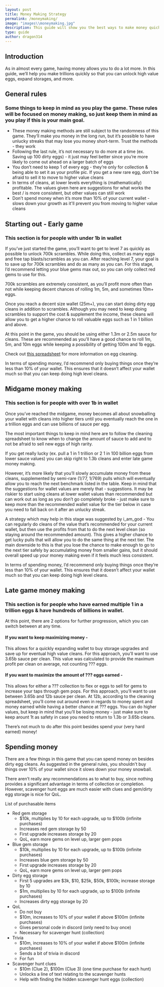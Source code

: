 ```yaml
---
layout: post
title: Money Making Strategy
permalink: /moneymaking/
image: "images\\moneymaking.jpg"
description: This guide will show you the best ways to make money quickly!
type: guide
author: dragon314
---
```


## Introduction

As in almost every game, having money allows you to do a lot more. In this guide, we’ll help you make trillions quickly so that you can unlock high value eggs, expand storages, and more.

## General rules

### Some things to keep in mind as you play the game. These rules will be focused on money making, so just keep them in mind as you play if this is your main goal.


- These money making methods are still subject to the randomness of this game. They’ll make you money in the long run, but it’s possible to have unlucky streaks that may lose you money short-term.  Trust the methods - they work
- Following the last rule, it’s not necessary to do more at a time (ex. Saving up 100 dirty eggs) - it just may feel better since you’re more likely to come out ahead on a larger batch of eggs
- You don’t need to keep 1 of every egg - they’re only for collection & being able to set it as your profile pic. If you get a new rare egg, don’t be afraid to sell it to move to higher value cleans
- In terms of cleans, at lower levels everything is (mathematically) profitable. The values given here are suggestions for what works the best / is more consistent, but other values can still work
- Don’t spend money when it’s more than 10% of your current wallet - slows down your growth as it'll prevent you from moving to higher value cleans


## Starting out - Early game

### This section is for people with under 1b in wallet

If you’ve just started the game, you’ll want to get to level 7 as quickly as possible to unlock 700k scrambles.  While doing this, collect as many eggs and free tap blasts/scrambles as you can.  After reaching level 7, your goal is to save up for 700k scrambles and do as many as you can.  For this stage, I’d recommend letting your blue gems max out, so you can only collect red gems to use for this.

700k scrambles are extremely consistent, as you’ll profit more often than not while keeping decent chances of rolling 1m, 5m, and sometimes 10m+ eggs.

Once you reach a decent size wallet (25m+), you can start doing dirty egg cleans in addition to scrambles. Although you may need to keep doing scrambles to support the cost & supplement the income, these cleans will allow you to get a higher chance to roll valuable eggs such as 1 in 1 billion and above.

At this point in the game, you should be using either 1.3m or 2.5m sauce for cleans. These are recommended as you’ll have a good chance to roll 1m, 5m, and 10m eggs while keeping a possibility of getting 100m and 1b eggs.

Check out [this spreadsheet](https://docs.google.com/spreadsheets/d/1L66S3tMoRRhWE70PmGYDpsJ549W24aHTSoc-BuL_tJM/edit#gid=0) for more information on egg cleaning.

In terms of spending money, I’d recommend only buying things once they’re less than 10% of your wallet.  This ensures that it doesn’t affect your wallet much so that you can keep doing high level cleans.


## Midgame money making

### This section is for people with over 1b in wallet

Once you’ve reached the midgame, money becomes all about snowballing your wallet with cleans into higher tiers until you eventually reach the one in a trillion eggs and can use billions of sauce per egg.

The most important things to keep in mind here are to follow the cleaning spreadsheet to know when to change the amount of sauce to add and to not be afraid to sell new eggs of high rarity. 

If you get really lucky (ex. pull a 1 in 1 trillion or 2 1 in 100 billion eggs from lower sauce values) you can skip right to 1.3b cleans and enter late game money making.

However, it’s more likely that you’ll slowly accumulate money from these cleans, supplemented by semi-rare (1/77, 1/769) pulls which will eventually allow you to reach the next benchmark listed in the table.  Keep in mind that the suggestions for wallet values are merely that - suggestions.  It may be riskier to start using cleans at lower wallet values than recommended but can work out as long as you don’t go completely broke - just make sure to keep more than the recommended wallet value for the tier below in case you need to fall back on it after an unlucky streak.

A strategy which may help in this stage was suggested by  i_am_god - 
You can regularly do cleans of the value that’s recommended for your current wallet, but then use the profits from that to do the next level clean (so staying around the recommended amount).  This gives a higher chance to get lucky pulls that will allow you to do the same thing at the next tier.  The main downside to this is that you lose the chance to make enough to go to the next tier safely by accumulating money from smaller gains, but it should overall speed up your money making even if it feels much less consistent.

In terms of spending money, I’d recommend only buying things once they’re less than 10% of your wallet.  This ensures that it doesn’t affect your wallet much so that you can keep doing high level cleans.


## Late game money making

### This section is for people who have earned multiple 1 in a trillion eggs & have hundreds of billions in wallet.

At this point, there are 2 options for further progression, which you can switch between at any time. 

#### If you want to keep maximizing money -
This allows for a quickly expanding wallet to buy storage upgrades and save up for eventual high value cleans.
For this approach, you’ll want to use 3.65b sauce per clean. This value was calculated to provide the maximum profit per clean on average, not counting ??? eggs.

#### If you want to maximize the amount of ??? eggs earned -
This allows for either a ??? collection to flex or eggs to sell for gems to increase your taps through gem pops.
For this approach, you’ll want to use between 3.65b and 12b sauce per clean. At 12b, according to the cleaning spreadsheet, you’ll come out around even in regards to money spent and money earned while having a better chance at ??? eggs. You can do higher values, but keep in mind that you’ll be losing money - just make sure to keep arount 1t as safety in case you need to return to 1.3b or 3.65b cleans.

There’s not much to do after this point besides spend your (very hard earned) money!

## Spending money

There are a few things in this game that you can spend money on besides dirty egg cleans.  As suggested in the general rules, you shouldn't buy things over 10% of your wallet since it slows down your money snowball. 

There aren’t really any recommendations as to what to buy, since nothing provides a significant advantage in terms of collection or completion.  However, scavenger hunt eggs are much easier with clues and gem/dirty egg storage is nice for QoL. 

List of purchasable items


- Red gem storage
  - $10k, multiplies by 10 for each upgrade, up to $100b (infinite purchases)
  - Increases red gem storage by 50
  - First upgrade increases storage by 20
  - QoL, earn more gems on level up, larger gem pops
- Blue gem storage
  - $10k, multiplies by 10 for each upgrade, up to $100b (infinite purchases)
  - Increases blue gem storage by 50
  - First upgrade increases storage by 20
  - QoL, earn more gems on level up, larger gem pops
- Dirty egg storage
  - First 5 upgrades are $3k, $10, $25k, $50k, $100k; increase storage by 10
  - $1m, multiplies by 10 for each upgrade, up to $100b (infinite purchases)
  - Increases dirty egg storage by 20
- QoL
  - Do not buy
  - $10m, increases to 10% of your wallet if above $100m (infinite purchases)
  - Gives personal code in discord (only need to buy once)
  - Necessary for scavenger hunt (collection)
- Trivia
  - $10m, increases to 10% of your wallet if above $100m (infinite purchases)
  - Sends a bit of trivia in discord
  - For fun
- Scavenger hunt clues
  - $10m (Clue 2), $100m (Clue 3) (one time purchase for each hunt)
  - Unlocks a line of text relating to the scavenger hunts
  - Help with finding the hidden scavenger hunt eggs (collection)
